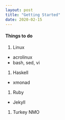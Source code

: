 ```yaml
---
layout: post
title: "Getting Started"
date: 2020-02-15
---
```


#### Things to do
1. Linux
- acrolinux
- bash, sed, vi
1. Haskell
- xmonad
1. Ruby
- Jekyll
1. Turkey NMO
